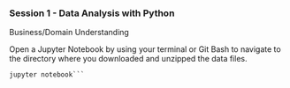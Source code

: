 
### Session 1 - Data Analysis with Python
Business/Domain Understanding

Open a Jupyter Notebook by using your terminal or Git Bash to navigate to the directory where you downloaded and unzipped the data files.
```cd YOURDIRECTORYNAME
jupyter notebook```


